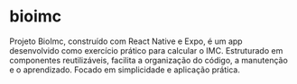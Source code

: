 # bioimc
Projeto BioImc, construído com React Native e Expo, é um app desenvolvido como exercício prático para calcular o IMC. Estruturado em componentes reutilizáveis, facilita a organização do código, a manutenção e o aprendizado. Focado em simplicidade e aplicação prática.

